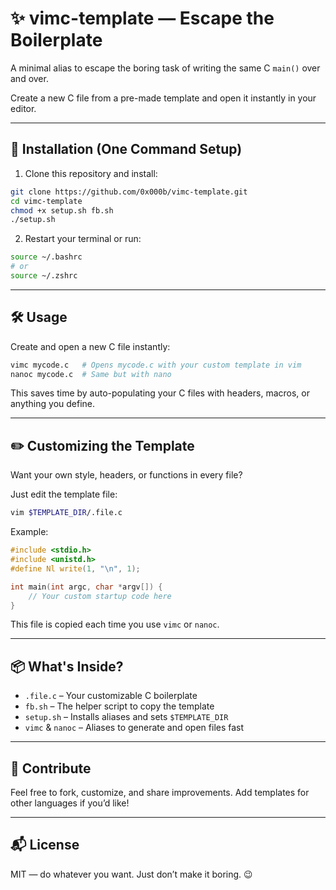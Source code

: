 # ✨ vimc-template — Escape the Boilerplate

A minimal alias to escape the boring task of writing the same C `main()` over and over.

Create a new C file from a pre-made template and open it instantly in your editor.

---

## 🚀 Installation (One Command Setup)

1. Clone this repository and install:

```bash
git clone https://github.com/0x000b/vimc-template.git
cd vimc-template
chmod +x setup.sh fb.sh
./setup.sh
```

2. Restart your terminal or run:

```bash
source ~/.bashrc
# or
source ~/.zshrc
```

---

## 🛠️ Usage

Create and open a new C file instantly:

```bash
vimc mycode.c   # Opens mycode.c with your custom template in vim
nanoc mycode.c  # Same but with nano
```

This saves time by auto-populating your C files with headers, macros, or anything you define.

---

## ✏️ Customizing the Template

Want your own style, headers, or functions in every file?

Just edit the template file:

```bash
vim $TEMPLATE_DIR/.file.c
```

Example:

```c
#include <stdio.h>
#include <unistd.h>
#define Nl write(1, "\n", 1);

int main(int argc, char *argv[]) {
    // Your custom startup code here
}
```

This file is copied each time you use `vimc` or `nanoc`.

---

## 📦 What's Inside?

- `.file.c` – Your customizable C boilerplate
- `fb.sh` – The helper script to copy the template
- `setup.sh` – Installs aliases and sets `$TEMPLATE_DIR`
- `vimc` & `nanoc` – Aliases to generate and open files fast

---

## 🙌 Contribute

Feel free to fork, customize, and share improvements. Add templates for other languages if you’d like!

---

## 📬 License

MIT — do whatever you want. Just don’t make it boring. 😉
